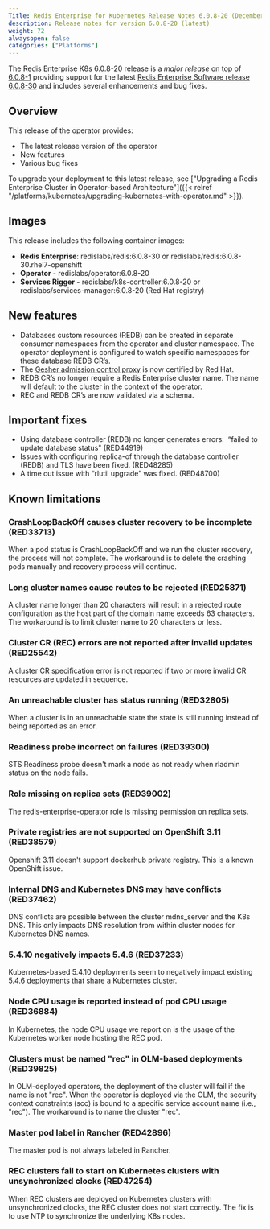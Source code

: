 ```yaml
---
Title: Redis Enterprise for Kubernetes Release Notes 6.0.8-20 (December 2020)
description: Release notes for version 6.0.8-20 (latest)
weight: 72
alwaysopen: false
categories: ["Platforms"]
---
```


The Redis Enterprise K8s 6.0.8-20 release is a *major release* on top of [6.0.8-1](https://github.com/RedisLabs/redis-enterprise-k8s-docs/releases/tag/v6.0.8-1) providing support for the latest [Redis Enterprise Software release 6.0.8-30](https://docs.redislabs.com/latest/rs/release-notes/rs-6-0-8-september-2020/) and includes several enhancements and bug fixes.

## Overview

This release of the operator provides:

 * The latest release version of the operator
 * New features
 * Various bug fixes


To upgrade your deployment to this latest release, see ["Upgrading a Redis Enterprise Cluster in Operator-based Architecture"]({{< relref "/platforms/kubernetes/upgrading-kubernetes-with-operator.md" >}}).

## Images
This release includes the following container images:
 * **Redis Enterprise**: redislabs/redis:6.0.8-30 or redislabs/redis:6.0.8-30.rhel7-openshift
 * **Operator** - redislabs/operator:6.0.8-20
 * **Services Rigger** - redislabs/k8s-controller:6.0.8-20 or redislabs/services-manager:6.0.8-20 (Red Hat registry)

## New features

 * Databases custom resources (REDB) can be created in separate consumer namespaces from the operator and cluster namespace. The operator deployment is configured to watch specific namespaces for these database REDB CR’s.
 * The [Gesher admission control proxy](https://github.com/RedisLabs/redis-enterprise-k8s-docs/blob/master/admission/GESHER.md) is now certified by Red Hat.
 * REDB CR’s no longer require a Redis Enterprise cluster name. The name will default to the cluster in the context of the operator.
 * REC and REDB CR’s are now validated via a schema.

## Important fixes

 * Using database controller (REDB) no longer generates errors:  “failed to update database status" (RED44919)
 * Issues with configuring replica-of through the database controller (REDB) and TLS have been fixed. (RED48285)
 * A time out issue with “rlutil upgrade” was fixed. (RED48700)

## Known limitations

### CrashLoopBackOff causes cluster recovery to be incomplete  (RED33713)

When a pod status is CrashLoopBackOff and we run the cluster recovery, the process will not complete. The workaround is to delete the crashing pods manually and recovery process will continue.

### Long cluster names cause routes to be rejected  (RED25871)

A cluster name longer than 20 characters will result in a rejected route configuration as the host part of the domain name exceeds 63 characters. The workaround is to limit cluster name to 20 characters or less.

### Cluster CR (REC) errors are not reported after invalid updates (RED25542)

A cluster CR specification error is not reported if two or more invalid CR resources are updated in sequence.

### An unreachable cluster has status running (RED32805)

When a cluster is in an unreachable state the state is still running instead of being reported as an error.

### Readiness probe incorrect on failures (RED39300)

STS Readiness probe doesn't mark a node as not ready when rladmin status on the node fails.

### Role missing on replica sets (RED39002)

The redis-enterprise-operator role is missing permission on replica sets.

### Private registries are not supported on OpenShift 3.11 (RED38579)

Openshift 3.11 doesn't support dockerhub private registry. This is a known OpenShift issue.

### Internal DNS and Kubernetes DNS may have conflicts (RED37462)

DNS conflicts are possible between the cluster mdns_server and the K8s DNS. This only impacts DNS resolution from within cluster nodes for Kubernetes DNS names.

### 5.4.10 negatively impacts 5.4.6 (RED37233)

Kubernetes-based 5.4.10 deployments seem to negatively impact existing 5.4.6 deployments that share a Kubernetes cluster.

### Node CPU usage is reported instead of pod CPU usage (RED36884)

In Kubernetes, the node CPU usage we report on is the usage of the Kubernetes worker node hosting the REC pod.

### Clusters must be named "rec" in OLM-based deployments (RED39825)

In OLM-deployed operators, the deployment of the cluster will fail if the name is not "rec". When the operator is deployed via the OLM, the security context constraints (scc) is bound to a specific service account name (i.e., "rec"). The workaround is to name the cluster "rec".

### Master pod label in Rancher (RED42896)

The master pod is not always labeled in Rancher.

### REC clusters fail to start on Kubernetes clusters with unsynchronized clocks (RED47254)

When REC clusters are deployed on Kubernetes clusters with unsynchronized clocks, the REC cluster does not start correctly. The fix is to use NTP to synchronize the underlying K8s nodes.
